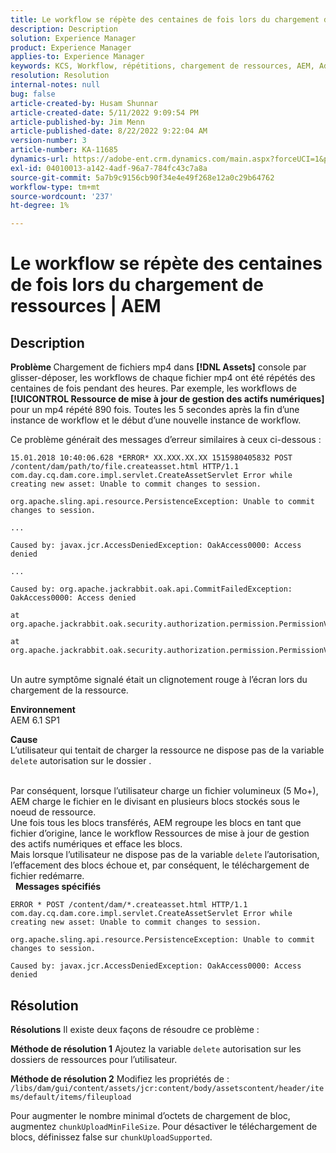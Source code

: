 ```yaml
---
title: Le workflow se répète des centaines de fois lors du chargement de ressources | AEM
description: Description
solution: Experience Manager
product: Experience Manager
applies-to: Experience Manager
keywords: KCS, Workflow, répétitions, chargement de ressources, AEM, Adobe Experience Manager, 6.1
resolution: Resolution
internal-notes: null
bug: false
article-created-by: Husam Shunnar
article-created-date: 5/11/2022 9:09:54 PM
article-published-by: Jim Menn
article-published-date: 8/22/2022 9:22:04 AM
version-number: 3
article-number: KA-11685
dynamics-url: https://adobe-ent.crm.dynamics.com/main.aspx?forceUCI=1&pagetype=entityrecord&etn=knowledgearticle&id=b13e57af-6ed1-ec11-a7b5-00224809c399
exl-id: 04010013-a142-4adf-96a7-784fc43c7a8a
source-git-commit: 5a7b9c9156cb90f34e4e49f268e12a0c29b64762
workflow-type: tm+mt
source-wordcount: '237'
ht-degree: 1%

---
```


# Le workflow se répète des centaines de fois lors du chargement de ressources | AEM

## Description


<b>Problème </b>
Chargement de fichiers mp4 dans <b>[!DNL Assets]</b> console par glisser-déposer, les workflows de chaque fichier mp4 ont été répétés des centaines de fois pendant des heures.
Par exemple, les workflows de <b>[!UICONTROL Ressource de mise à jour de gestion des actifs numériques]</b> pour un mp4 répété 890 fois. Toutes les 5 secondes après la fin d’une instance de workflow et le début d’une nouvelle instance de workflow.

Ce problème générait des messages d’erreur similaires à ceux ci-dessous :


```
15.01.2018 10:40:06.628 *ERROR* XX.XXX.XX.XX 1515980405832 POST /content/dam/path/to/file.createasset.html HTTP/1.1 com.day.cq.dam.core.impl.servlet.CreateAssetServlet Error while creating new asset: Unable to commit changes to session.

org.apache.sling.api.resource.PersistenceException: Unable to commit changes to session.

...

Caused by: javax.jcr.AccessDeniedException: OakAccess0000: Access denied

...

Caused by: org.apache.jackrabbit.oak.api.CommitFailedException: OakAccess0000: Access denied

at org.apache.jackrabbit.oak.security.authorization.permission.PermissionValidator.checkPermissions(PermissionValidator.java:212)

at org.apache.jackrabbit.oak.security.authorization.permission.PermissionValidator.childNodeDeleted(PermissionValidator.java:168)
```


<br>Un autre symptôme signalé était un clignotement rouge à l’écran lors du chargement de la ressource.

<b>Environnement</b>
<br>AEM 6.1 SP1

<b>Cause </b>
<br>L’utilisateur qui tentait de charger la ressource ne dispose pas de la variable `delete` autorisation sur le dossier .

<br>Par conséquent, lorsque l’utilisateur charge un fichier volumineux (5 Mo+), AEM charge le fichier en le divisant en plusieurs blocs stockés sous le noeud de ressource.
<br>Une fois tous les blocs transférés, AEM regroupe les blocs en tant que fichier d’origine, lance le workflow Ressources de mise à jour de gestion des actifs numériques et efface les blocs.
<br>Mais lorsque l’utilisateur ne dispose pas de la variable `delete` l’autorisation, l’effacement des blocs échoue et, par conséquent, le téléchargement de fichier redémarre.
<br> 
<b>Messages spécifiés</b>



```
ERROR * POST /content/dam/*.createasset.html HTTP/1.1 com.day.cq.dam.core.impl.servlet.CreateAssetServlet Error while creating new asset: Unable to commit changes to session.

org.apache.sling.api.resource.PersistenceException: Unable to commit changes to session.

Caused by: javax.jcr.AccessDeniedException: OakAccess0000: Access denied
```



## Résolution


<b>Résolutions</b>
Il existe deux façons de résoudre ce problème :<b> </b>

<b>Méthode de résolution 1</b>
Ajoutez la variable `delete` autorisation sur les dossiers de ressources pour l’utilisateur.

<b>Méthode de résolution 2</b>
Modifiez les propriétés de :
`/libs/dam/gui/content/assets/jcr:content/body/assetscontent/header/items/default/items/fileupload`

Pour augmenter le nombre minimal d’octets de chargement de bloc, augmentez `chunkUploadMinFileSize`.
Pour désactiver le téléchargement de blocs, définissez false sur `chunkUploadSupported`.
